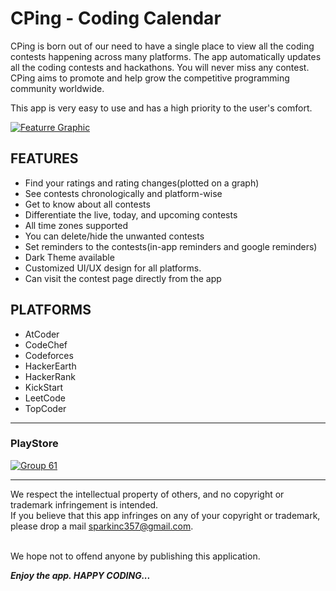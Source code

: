# CPing - Coding Calendar

CPing is born out of our need to have a single place to view all the coding contests happening across many platforms. The app automatically updates all the coding contests and hackathons. You will never miss any contest.
CPing aims to promote and help grow the competitive programming community worldwide.

This app is very easy to use and has a high priority to the user's comfort.

[![Featurre Graphic](https://user-images.githubusercontent.com/60544216/122088882-d2c16900-ce23-11eb-9287-940f4c2d52a0.png)](https://play.google.com/store/apps/details?id=com.rr.CPing)

## FEATURES
* Find your ratings and rating changes(plotted on a graph)
* See contests chronologically and platform-wise
* Get to know about all contests
* Differentiate the live, today, and upcoming contests
* All time zones supported
* You can delete/hide the unwanted contests
* Set reminders to the contests(in-app reminders and google reminders)
* Dark Theme available
* Customized UI/UX design for all platforms.
* Can visit the contest page directly from the app

## PLATFORMS
* AtCoder
* CodeChef
* Codeforces
* HackerEarth
* HackerRank
* KickStart
* LeetCode
* TopCoder

- - - -

### PlayStore
[![Group 61](https://user-images.githubusercontent.com/60544216/122089672-9e9a7800-ce24-11eb-92d5-172bb5bcc693.png)](https://play.google.com/store/apps/details?id=com.rr.CPing)
- - - -

We respect the intellectual property of others, and no copyright or trademark infringement is intended.<br> 
If you believe that this app infringes on any of your copyright or trademark, please drop a mail sparkinc357@gmail.com.<br><br>

We hope not to offend anyone by publishing this application.

***Enjoy the app. HAPPY CODING...***
